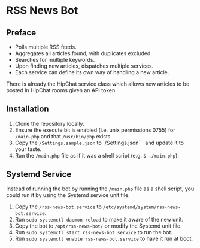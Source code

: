 # RSS News Bot
## Preface
- Polls multiple RSS feeds.
- Aggregates all articles found, with duplicates excluded.
- Searches for multiple keywords.
- Upon finding new articles, dispatches multiple services.
- Each service can define its own way of handling a new article.

There is already the HipChat service class which allows new articles to be
posted in HipChat rooms given an API token.

## Installation
1. Clone the repository locally.
2. Ensure the execute bit is enabled (i.e. unix permissions 0755)
   for ```/main.php``` and that ```/usr/bin/php``` exists.
3. Copy the ```/Settings.sample.json``` to `/Settings.json``` and update it to
   your taste.
4. Run the ```/main.php``` file as if it was a shell script (e.g.
   ```$ ./main.php```).

## Systemd Service
Instead of running the bot by running the ```/main.php``` file as a shell
script, you could run it by using the Systemd service unit file.

1. Copy the ```/rss-news-bot.service```
   to ```/etc/systemd/system/rss-news-bot.service```.
2. Run ```sudo systemctl daemon-reload``` to make it aware of the new unit.
3. Copy the bot to ```/opt/rss-news-bot/``` or modify the Systemd unit file.
4. Run ```sudo systemctl start rss-news-bot.service``` to run the bot.
5. Run ```sudo systemctl enable rss-news-bot.service``` to have it run at boot.
